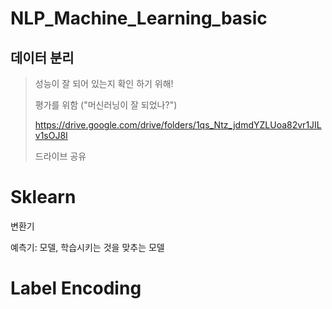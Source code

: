 # NLP_Machine_Learning_basic



## 데이터 분리

> 성능이 잘 되어 있는지 확인 하기 위해!
>
> 평가를 위함 ("머신러닝이 잘 되었나?")
>
> https://drive.google.com/drive/folders/1qs_Ntz_jdmdYZLUoa82vr1JILv1sOJ8I
>
> 드라이브 공유

# Sklearn

변환기

예측기: 모델, 학습시키는 것을 맞추는 모델

# Label Encoding



